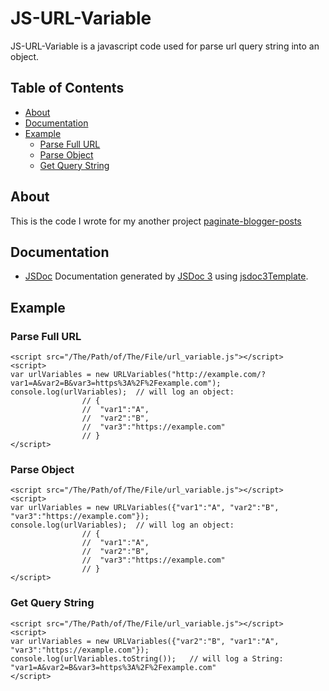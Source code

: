 # JS-URL-Variable

JS-URL-Variable is a javascript code used for parse url query string into an object.

## Table of Contents

 - [About](#about)
 - [Documentation](#documentation)
 - [Example](#example)
	 - [Parse Full URL](#parse-full-url)
	 - [Parse Object](#parse-object)
	 - [Get Query String](#get-query-string)


##  About

This is the code I wrote for my another project [paginate-blogger-posts](https://sourceforge.net/p/paginate-blogger-posts/)

## Documentation

- [JSDoc](http://shiyou0130011.github.io/JS-URL-Variable/jsdoc/)
  Documentation generated by [JSDoc 3](https://github.com/micmath/jsdoc) using [jsdoc3Template](https://github.com/danyg/jsdoc3Template).

## Example

### Parse Full URL
	
	<script src="/The/Path/of/The/File/url_variable.js"></script>
	<script>
	var urlVariables = new URLVariables("http://example.com/?var1=A&var2=B&var3=https%3A%2F%2Fexample.com");
	console.log(urlVariables);	// will log an object: 
					// {
					//	"var1":"A",
					//	"var2":"B",
					//	"var3":"https://example.com"
					// }
	</script>

### Parse Object

	<script src="/The/Path/of/The/File/url_variable.js"></script>
	<script>
	var urlVariables = new URLVariables({"var1":"A", "var2":"B", "var3":"https://example.com"});
	console.log(urlVariables);	// will log an object: 
					// {
					//	"var1":"A",
					//	"var2":"B",
					//	"var3":"https://example.com"
					// }
	</script>

### Get Query String

	<script src="/The/Path/of/The/File/url_variable.js"></script>
	<script>
	var urlVariables = new URLVariables({"var2":"B", "var1":"A", "var3":"https://example.com"});
	console.log(urlVariables.toString());	// will log a String: "var1=A&var2=B&var3=https%3A%2F%2Fexample.com"
	</script>
	